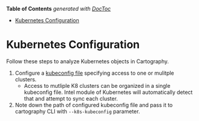 <!-- START doctoc generated TOC please keep comment here to allow auto update -->
<!-- DON'T EDIT THIS SECTION, INSTEAD RE-RUN doctoc TO UPDATE -->
**Table of Contents**  *generated with [DocToc](https://github.com/thlorenz/doctoc)*

- [Kubernetes Configuration](#kubernetes-configuration)

<!-- END doctoc generated TOC please keep comment here to allow auto update -->

# Kubernetes Configuration

Follow these steps to analyze Kubernetes objects in Cartography.

1. Configure a [kubeconfig file](https://kubernetes.io/docs/concepts/configuration/organize-cluster-access-kubeconfig/) specifying access to one or mulitple clusters.
    - Access to mutliple K8 clusters can be organized in a single kubeconfig file. Intel module of Kubernetes will automatically detect that and attempt to sync each cluster.
2. Note down the path of configured kubeconfig file and pass it to cartography CLI with `--k8s-kubeconfig` parameter.
